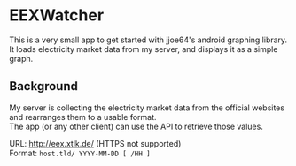 # EEXWatcher
This is a very small app to get started with jjoe64's android graphing library.    
It loads electricity market data from my server, and displays it as a simple graph.

## Background
My server is collecting the electricity market data from the official websites and rearranges them to a usable format.    
The app (or any other client) can use the API to retrieve those values.

URL: http://eex.xtlk.de/ (HTTPS not supported)    
Format: `host.tld/ YYYY-MM-DD [ /HH ]`
